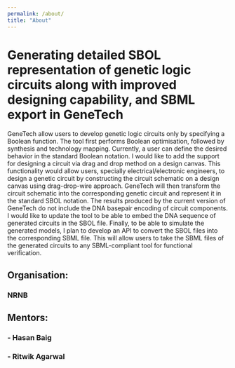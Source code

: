 ```yaml
---
permalink: /about/
title: "About"
---
```


# Generating detailed SBOL representation of genetic logic circuits along with improved designing capability, and SBML export in GeneTech

GeneTech allow users to develop genetic logic circuits only by specifying a Boolean function. The tool first performs Boolean optimisation, followed by synthesis and technology mapping. Currently, a user can define the desired behavior in the standard Boolean notation. I would like to add the support for designing a circuit via drag and drop method on a design canvas. This functionality would allow users, specially electrical/electronic engineers, to design a genetic circuit by constructing the circuit schematic on a design canvas using drag-drop-wire approach. GeneTech will then transform the circuit schematic into the corresponding genetic circuit and represent it in the standard SBOL notation. The results produced by the current version of GeneTech do not include the DNA basepair encoding of circuit components. I would like to update the tool to be able to embed the DNA sequence of generated circuits in the SBOL file. Finally, to be able to simulate the generated models, I plan to develop an API to convert the SBOL files into the corresponding SBML file. This will allow users to take the SBML files of the generated circuits to any SBML-compliant tool for functional verification.

## Organisation: 
### NRNB

## Mentors:
### - Hasan Baig
### - Ritwik Agarwal
